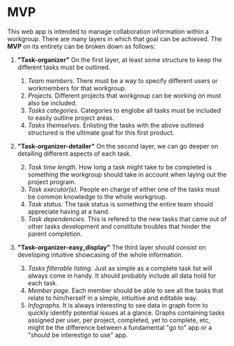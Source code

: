 # MVP

This web app is intended to manage collaboration information within a workgroup. There are many layers in which that goal can be achieved. 
The **MVP** on its entirety can be broken down as follows:

1. **"Task-organizer"**
On the first layer, at least some structure to keep the different tasks must be outlined.

    1. *Team members.*  There must be a way to specify different users or workmembers for that workgroup.
    1. *Projects.*  Different projects that workgroup can be working on must also be included.
    1. *Tasks categories.*  Categories to englobe all tasks must be included to easily outline project areas.
    1. *Tasks themselves.*  Enlisting the tasks with the above outlined structured is the ultimate goal for this first product.

2. **"Task-organizer-detailer"**
On the second layer, we can go deeper on detailing different aspects of each task.

    2. *Task time length.* How long a task might take to be completed is something the workgroup should take in account when laying out the project program.
    2. *Task executor(s).* People en charge of either one of the tasks must be common knowledge to the whole workgroup.
    2. *Task status.* The task status is something the entire team should appreciate having at a hand.
    2. *Task dependencies.* This is refered to the new tasks that came out of other tasks development and constitute troubles that hinder the parent completion.

3. **"Task-organizer-easy_display"**
The third layer should consist on developing intuitive showcasing of the whole information.

    3. *Tasks filterable listing.* Just as simple as a complete task list will always come in handy. It should probably include all data hold for each task.
    3. *Member page.* Each member should be able to see all the tasks that relate to him/herself in a simple, intiuitive and editable way.
    3. *Infographs.* It is always interesting to see data in graph form to quickly identify potential issues at a glance. Graphs containing tasks assigned per user, per project, completed, yet to complete, etc, might be the difference between a fundamental "go to" app or a "should be interestign to use" app.